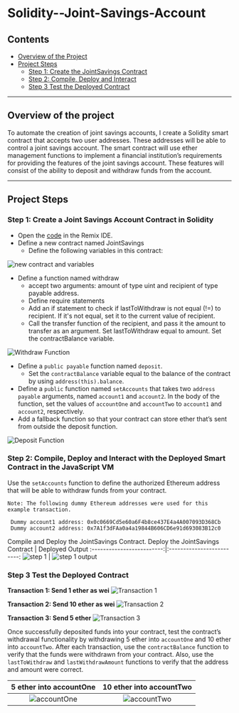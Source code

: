 # Solidity--Joint-Savings-Account

## Contents
* [Overview of the Project](#overview-of-the-project)
* [Project Steps](README.md#project-steps)
    * [Step 1: Create the JointSavings Contract](README.md#step-1-create-a-joint-savings-account-contract-in-solidity)
    * [Step 2: Compile, Deploy and Interact](README.md#step-2-compile-deploy-and-interact-with-the-deployed-smart-contract-in-the-javascript-vm)
    * [Step 3 Test the Deployed Contract](README.md#step-3-test-the-deployed-contract)

---
## Overview of the project
To automate the creation of joint savings accounts, I create a Solidity smart contract that accepts two user addresses. These addresses will be able to control a joint savings account. The smart contract will use ether management functions to implement a financial institution’s requirements for providing the features of the joint savings account. These features will consist of the ability to deposit and withdraw funds from the account.

---

## Project Steps
### Step 1: Create a Joint Savings Account Contract in Solidity
* Open the [code](joint_savings.sol) in the Remix IDE.
* Define a new contract named JointSavings
    * Define the following variables in this contract:

![new contract and variables](Execution_Results/new_contract_and_variables.png)

* Define a function named withdraw 
    * accept two arguments: amount of type uint and recipient of type payable address.
    * Define require statements
    * Add an if statement to check if lastToWithdraw is not equal (!=) to recipient. If it's not equal, set it to the current value of recipient.
    * Call the transfer function of the recipient, and pass it the amount to transfer as an argument. Set lastToWithdraw equal to amount. Set the contractBalance variable.

![Withdraw Function](Execution_Results/function_withdraw.png)

* Define a `public payable` function named `deposit`.
    * Set the `contractBalance` variable equal to the balance of the contract by using `address(this).balance`.
* Define a `public` function named `setAccounts` that takes two `address payable` arguments, named `account1` and `account2`. In the body of the function, set the values of `accountOne` and `accountTwo` to `account1` and `account2`, respectively.
* Add a fallback function so that your contract can store ether that’s sent from outside the deposit function.

![Deposit Function](Execution_Results/deposit_setacc_fallback_func.png)

### Step 2: Compile, Deploy and Interact with the Deployed Smart Contract in the JavaScript VM
Use the `setAccounts` function to define the authorized Ethereum address that will be able to withdraw funds from your contract.

    Note: The following dummy Ethereum addresses were used for this example transaction. 
     
     Dummy account1 address: 0x0c0669Cd5e60a6F4b8ce437E4a4A007093D368Cb
     Dummy account2 address: 0x7A1f3dFAa0a4a19844B606CD6e91d693083B12c0

Compile and Deploy the JointSavings Contract.
Deploy the JointSavings Contract             |  Deployed Output
:-------------------------:|:-------------------------:
![step 1](Execution_Results/step_1_deploy.png)   |  ![step 1 output](Execution_Results/step_1_deploy_output.png)

### Step 3 Test the Deployed Contract
**Transaction 1: Send 1 ether as wei**
![Transaction 1](Execution_Results/transaction_1_1eth_wei.png)

**Transaction 2: Send 10 ether as wei**
![Transaction 2](Execution_Results/transaction_2_10eth_wei.png)

**Transaction 3: Send 5 ether**
![Transaction 3](Execution_Results/transaction_3_5eth.png)

Once successfully deposited funds into your contract, test the contract’s withdrawal functionality by withdrawing 5 ether into `accountOne` and 10 ether into `accountTwo`. After each transaction, use the `contractBalance` function to verify that the funds were withdrawn from your contract. Also, use the `lastToWithdraw` and `lastWithdrawAmount` functions to verify that the address and amount were correct.

5 ether into accountOne             |  10 ether into accountTwo
:-------------------------:|:-------------------------:
![accountOne](Execution_Results/5eth_acc1.png)   |  ![accountTwo](Execution_Results/10eth_acc2.png)
